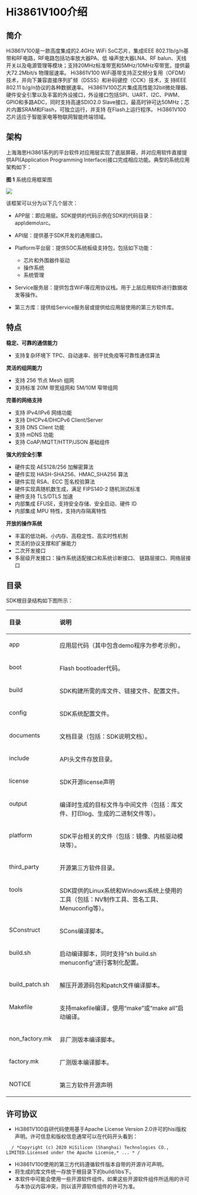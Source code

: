 # Hi3861V100介绍<a name="ZH-CN_TOPIC_0000001054467126"></a>

## 简介<a name="section469617221261"></a>

Hi3861V100是一款高度集成的2.4GHz WiFi SoC芯片，集成IEEE 802.11b/g/n基带和RF电路，RF电路包括功率放大器PA、低 噪声放大器LNA、RF balun、天线开关以及电源管理等模块；支持20MHz标准带宽和5MHz/10MHz窄带宽，提供最大72.2Mbit/s 物理层速率。 Hi3861V100 WiFi基带支持正交频分复用（OFDM）技术，并向下兼容直接序列扩频（DSSS）和补码键控（CCK）技术，支 持IEEE 802.11 b/g/n协议的各种数据速率。 Hi3861V100芯片集成高性能32bit微处理器、硬件安全引擎以及丰富的外设接口，外设接口包括SPI、UART、I2C、PWM、 GPIO和多路ADC，同时支持高速SDIO2.0 Slave接口，最高时钟可达50MHz；芯片内置SRAM和Flash，可独立运行，并支持 在Flash上运行程序。 Hi3861V100芯片适应于智能家电等物联网智能终端领域。

## 架构<a name="section15884114210197"></a>

上海海思Hi3861系列的平台软件对应用层实现了底层屏蔽，并对应用软件直接提供API\(Application Programming Interface\)接口完成相应功能。典型的系统应用架构如下：

**图 1**  系统应用框架图<a name="fig16620102217403"></a>  


![](figures/zh-cn_image_0000001054797626.png)

该框架可以分为以下几个层次：

-   APP层：即应用层。SDK提供的代码示例在SDK的代码目录：app\\demo\\src。
-   API层：提供基于SDK开发的通用接口。
-   Platform平台层：提供SOC系统板级支持包，包括如下功能：
    -   芯片和外围器件驱动
    -   操作系统
    -   系统管理

-   Service服务层：提供包含WiFi等应用协议栈。用于上层应用软件进行数据收发等操作。
-   第三方库：提供给Service服务层或提供给应用层使用的第三方软件库。

## 特点<a name="section12212842173518"></a>

**稳定、可靠的通信能力**

-   支持复杂环境下 TPC、自动速率、弱干扰免疫等可靠性通信算法

**灵活的组网能力**

-   支持 256 节点 Mesh 组网
-   支持标准 20M 带宽组网和 5M/10M 窄带组网

**完善的网络支持**

-   支持 IPv4/IPv6 网络功能
-   支持 DHCPv4/DHCPv6 Client/Server
-   支持 DNS Client 功能
-   支持 mDNS 功能
-   支持 CoAP/MQTT/HTTP/JSON 基础组件

**强大的安全引擎**

-   硬件实现 AES128/256 加解密算法
-   硬件实现 HASH-SHA256、HMAC\_SHA256 算法
-   硬件实现 RSA、ECC 签名校验算法
-   硬件实现真随机数生成，满足 FIPS140-2 随机测试标准
-   硬件支持 TLS/DTLS 加速
-   内部集成 EFUSE，支持安全存储、安全启动、硬件 ID
-   内部集成 MPU 特性，支持内存隔离特性

**开放的操作系统**

-   丰富的低功耗、小内存、高稳定性、高实时性机制
-   灵活的协议支撑和扩展能力
-   二次开发接口
-   多层级开发接口：操作系统适配接口和系统诊断接口、 链路层接口、网络层接口

## 目录<a name="section1464106163817"></a>

SDK根目录结构如下图所示：

<a name="table13927142512394"></a>
<table><thead align="left"><tr id="row15927132514396"><th class="cellrowborder" valign="top" width="27.38%" id="mcps1.1.3.1.1"><p id="p11927325113916"><a name="p11927325113916"></a><a name="p11927325113916"></a>目录</p>
</th>
<th class="cellrowborder" valign="top" width="72.61999999999999%" id="mcps1.1.3.1.2"><p id="p1292722593913"><a name="p1292722593913"></a><a name="p1292722593913"></a>说明</p>
</th>
</tr>
</thead>
<tbody><tr id="row292882517399"><td class="cellrowborder" valign="top" width="27.38%" headers="mcps1.1.3.1.1 "><p id="p159281025163910"><a name="p159281025163910"></a><a name="p159281025163910"></a>app</p>
</td>
<td class="cellrowborder" valign="top" width="72.61999999999999%" headers="mcps1.1.3.1.2 "><p id="p417918234"><a name="p417918234"></a><a name="p417918234"></a>应用层代码（其中包含demo程序为参考示例）。</p>
</td>
</tr>
<tr id="row13791175961418"><td class="cellrowborder" valign="top" width="27.38%" headers="mcps1.1.3.1.1 "><p id="p1279265920148"><a name="p1279265920148"></a><a name="p1279265920148"></a>boot</p>
</td>
<td class="cellrowborder" valign="top" width="72.61999999999999%" headers="mcps1.1.3.1.2 "><p id="p1579211591149"><a name="p1579211591149"></a><a name="p1579211591149"></a>Flash bootloader代码。</p>
</td>
</tr>
<tr id="row19928225163913"><td class="cellrowborder" valign="top" width="27.38%" headers="mcps1.1.3.1.1 "><p id="p2928122511393"><a name="p2928122511393"></a><a name="p2928122511393"></a>build</p>
</td>
<td class="cellrowborder" valign="top" width="72.61999999999999%" headers="mcps1.1.3.1.2 "><p id="p1192882518398"><a name="p1192882518398"></a><a name="p1192882518398"></a>SDK构建所需的库文件、链接文件、配置文件。</p>
</td>
</tr>
<tr id="row12928225173915"><td class="cellrowborder" valign="top" width="27.38%" headers="mcps1.1.3.1.1 "><p id="p199281425143911"><a name="p199281425143911"></a><a name="p199281425143911"></a>config</p>
</td>
<td class="cellrowborder" valign="top" width="72.61999999999999%" headers="mcps1.1.3.1.2 "><p id="p792802515395"><a name="p792802515395"></a><a name="p792802515395"></a>SDK系统配置文件。</p>
</td>
</tr>
<tr id="row18928182533911"><td class="cellrowborder" valign="top" width="27.38%" headers="mcps1.1.3.1.1 "><p id="p145973615257"><a name="p145973615257"></a><a name="p145973615257"></a>documents</p>
</td>
<td class="cellrowborder" valign="top" width="72.61999999999999%" headers="mcps1.1.3.1.2 "><p id="p41400225239"><a name="p41400225239"></a><a name="p41400225239"></a>文档目录（包括：SDK说明文档）。</p>
</td>
</tr>
<tr id="row15928132512396"><td class="cellrowborder" valign="top" width="27.38%" headers="mcps1.1.3.1.1 "><p id="p3928172518391"><a name="p3928172518391"></a><a name="p3928172518391"></a>include</p>
</td>
<td class="cellrowborder" valign="top" width="72.61999999999999%" headers="mcps1.1.3.1.2 "><p id="p0346235152311"><a name="p0346235152311"></a><a name="p0346235152311"></a>API头文件存放目录。</p>
</td>
</tr>
<tr id="row971803313228"><td class="cellrowborder" valign="top" width="27.38%" headers="mcps1.1.3.1.1 "><p id="p171813332218"><a name="p171813332218"></a><a name="p171813332218"></a>license</p>
</td>
<td class="cellrowborder" valign="top" width="72.61999999999999%" headers="mcps1.1.3.1.2 "><p id="p14718533192216"><a name="p14718533192216"></a><a name="p14718533192216"></a>SDK开源license声明</p>
</td>
</tr>
<tr id="row15928192593911"><td class="cellrowborder" valign="top" width="27.38%" headers="mcps1.1.3.1.1 "><p id="p12928182573915"><a name="p12928182573915"></a><a name="p12928182573915"></a>output</p>
</td>
<td class="cellrowborder" valign="top" width="72.61999999999999%" headers="mcps1.1.3.1.2 "><p id="p05488436238"><a name="p05488436238"></a><a name="p05488436238"></a>编译时生成的目标文件与中间文件（包括：库文件、打印log、生成的二进制文件等）。</p>
</td>
</tr>
<tr id="row2050315115427"><td class="cellrowborder" valign="top" width="27.38%" headers="mcps1.1.3.1.1 "><p id="p9503161154215"><a name="p9503161154215"></a><a name="p9503161154215"></a>platform</p>
</td>
<td class="cellrowborder" valign="top" width="72.61999999999999%" headers="mcps1.1.3.1.2 "><p id="p155032116427"><a name="p155032116427"></a><a name="p155032116427"></a>SDK平台相关的文件（包括：镜像、内核驱动模块等）。</p>
</td>
</tr>
<tr id="row1783061594218"><td class="cellrowborder" valign="top" width="27.38%" headers="mcps1.1.3.1.1 "><p id="p2083021554215"><a name="p2083021554215"></a><a name="p2083021554215"></a>third_party</p>
</td>
<td class="cellrowborder" valign="top" width="72.61999999999999%" headers="mcps1.1.3.1.2 "><p id="p15830715194212"><a name="p15830715194212"></a><a name="p15830715194212"></a>开源第三方软件目录。</p>
</td>
</tr>
<tr id="row69981918194210"><td class="cellrowborder" valign="top" width="27.38%" headers="mcps1.1.3.1.1 "><p id="p159981318154216"><a name="p159981318154216"></a><a name="p159981318154216"></a>tools</p>
</td>
<td class="cellrowborder" valign="top" width="72.61999999999999%" headers="mcps1.1.3.1.2 "><p id="p5998121854210"><a name="p5998121854210"></a><a name="p5998121854210"></a>SDK提供的Linux系统和Windows系统上使用的工具（包括：NV制作工具、签名工具、Menuconfig等）。</p>
</td>
</tr>
<tr id="row415218166102"><td class="cellrowborder" valign="top" width="27.38%" headers="mcps1.1.3.1.1 "><p id="p515281614109"><a name="p515281614109"></a><a name="p515281614109"></a>SConstruct</p>
</td>
<td class="cellrowborder" valign="top" width="72.61999999999999%" headers="mcps1.1.3.1.2 "><p id="p1615231614109"><a name="p1615231614109"></a><a name="p1615231614109"></a>SCons编译脚本。</p>
</td>
</tr>
<tr id="row75842056117"><td class="cellrowborder" valign="top" width="27.38%" headers="mcps1.1.3.1.1 "><p id="p2058415591118"><a name="p2058415591118"></a><a name="p2058415591118"></a>build.sh</p>
</td>
<td class="cellrowborder" valign="top" width="72.61999999999999%" headers="mcps1.1.3.1.2 "><p id="p558420511112"><a name="p558420511112"></a><a name="p558420511112"></a>启动编译脚本，同时支持“sh build.sh menuconfig”进行客制化配置。</p>
</td>
</tr>
<tr id="row152262035269"><td class="cellrowborder" valign="top" width="27.38%" headers="mcps1.1.3.1.1 "><p id="p42263352615"><a name="p42263352615"></a><a name="p42263352615"></a>build_patch.sh</p>
</td>
<td class="cellrowborder" valign="top" width="72.61999999999999%" headers="mcps1.1.3.1.2 "><p id="p1422613353614"><a name="p1422613353614"></a><a name="p1422613353614"></a>解压开源源码包和patch文件编译脚本。</p>
</td>
</tr>
<tr id="row07472124410"><td class="cellrowborder" valign="top" width="27.38%" headers="mcps1.1.3.1.1 "><p id="p1574821211416"><a name="p1574821211416"></a><a name="p1574821211416"></a>Makefile</p>
</td>
<td class="cellrowborder" valign="top" width="72.61999999999999%" headers="mcps1.1.3.1.2 "><p id="p126461354552"><a name="p126461354552"></a><a name="p126461354552"></a>支持makefile编译，使用“make”或“make all”启动编译。</p>
</td>
</tr>
<tr id="row26011201747"><td class="cellrowborder" valign="top" width="27.38%" headers="mcps1.1.3.1.1 "><p id="p1601420844"><a name="p1601420844"></a><a name="p1601420844"></a>non_factory.mk</p>
</td>
<td class="cellrowborder" valign="top" width="72.61999999999999%" headers="mcps1.1.3.1.2 "><p id="p14611201340"><a name="p14611201340"></a><a name="p14611201340"></a>非厂测版本编译脚本。</p>
</td>
</tr>
<tr id="row17747172410413"><td class="cellrowborder" valign="top" width="27.38%" headers="mcps1.1.3.1.1 "><p id="p974719241849"><a name="p974719241849"></a><a name="p974719241849"></a>factory.mk</p>
</td>
<td class="cellrowborder" valign="top" width="72.61999999999999%" headers="mcps1.1.3.1.2 "><p id="p87471724848"><a name="p87471724848"></a><a name="p87471724848"></a>厂测版本编译脚本。</p>
</td>
</tr>
<tr id="row28411416998"><td class="cellrowborder" valign="top" width="27.38%" headers="mcps1.1.3.1.1 "><p id="p1842161613918"><a name="p1842161613918"></a><a name="p1842161613918"></a>NOTICE</p>
</td>
<td class="cellrowborder" valign="top" width="72.61999999999999%" headers="mcps1.1.3.1.2 "><p id="p58427168912"><a name="p58427168912"></a><a name="p58427168912"></a>第三方软件开源声明</p>
</td>
</tr>
</tbody>
</table>

## 许可协议<a name="section1478215290"></a>

-   Hi3861V100自研代码使用基于Apache License Version 2.0许可的hisi版权声明。许可信息和版权信息通常可以在代码开头看到：

```
  / *Copyright (c) 2020 HiSilicon (Shanghai) Technologies CO., LIMITED.Licensed under the Apache License,* ... * / 
```

-   Hi3861V100使用的第三方代码遵循软件版本自带的开源许可声明。
-   将生成的库文件统一存放于根目录下的build/libs下。
-   本软件中可能会使用一些开源软件组件。如果这些开源软件组件所适用的许可与本协议内容冲突，则以该开源软件组件的许可为准。

